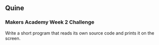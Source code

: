 Quine
----------------

### Makers Academy Week 2 Challenge

Write a short program that reads its own source code and prints it on the screen.


